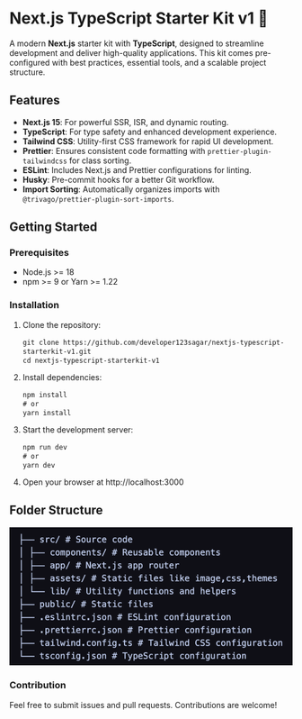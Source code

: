 # Next.js TypeScript Starter Kit v1 🚀

A modern **Next.js** starter kit with **TypeScript**, designed to streamline development and deliver high-quality applications. This kit comes pre-configured with best practices, essential tools, and a scalable project structure.

## Features

- **Next.js 15**: For powerful SSR, ISR, and dynamic routing.
- **TypeScript**: For type safety and enhanced development experience.
- **Tailwind CSS**: Utility-first CSS framework for rapid UI development.
- **Prettier**: Ensures consistent code formatting with `prettier-plugin-tailwindcss` for class sorting.
- **ESLint**: Includes Next.js and Prettier configurations for linting.
- **Husky**: Pre-commit hooks for a better Git workflow.
- **Import Sorting**: Automatically organizes imports with `@trivago/prettier-plugin-sort-imports`.

## Getting Started

### Prerequisites

- Node.js >= 18
- npm >= 9 or Yarn >= 1.22

### Installation

1. Clone the repository:
   ```
   git clone https://github.com/developer123sagar/nextjs-typescript-starterkit-v1.git
   cd nextjs-typescript-starterkit-v1
   ```
2. Install dependencies:
   ```
   npm install
   # or
   yarn install
   ```
3. Start the development server:
   ```
   npm run dev
   # or
   yarn dev
   ```
4. Open your browser at http://localhost:3000

## Folder Structure

![alt text](./public/folder-structure.png)

### Contribution

Feel free to submit issues and pull requests. Contributions are welcome!
